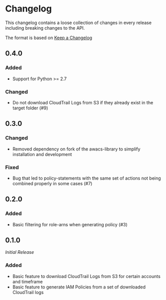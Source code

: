 # Changelog

This changelog contains a loose collection of changes in every release including breaking changes to the API.

The format is based on [Keep a Changelog](http://keepachangelog.com/)

## 0.4.0

### Added

* Support for Python >= 2.7

### Changed

* Do not download CloudTrail Logs from S3 if they already exist in the target folder (#9)

## 0.3.0

### Changed

* Removed dependency on fork of the awacs-library to simplify installation and development 

### Fixed

* Bug that led to policy-statements with the same set of actions not being combined properly in some cases (#7) 

## 0.2.0

### Added

* Basic filtering for role-arns when generating policy (#3)

## 0.1.0

_Initial Release_

### Added

* Basic feature to download CloudTrail Logs from S3 for certain accounts and timeframe
* Basic feature to generate IAM Policies from a set of downloaded CloudTrail logs
